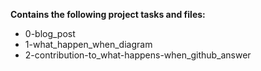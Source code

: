 __Contains the following project tasks and files:__  
* 0-blog_post  
* 1-what_happen_when_diagram  
* 2-contribution-to_what-happens-when_github_answer
